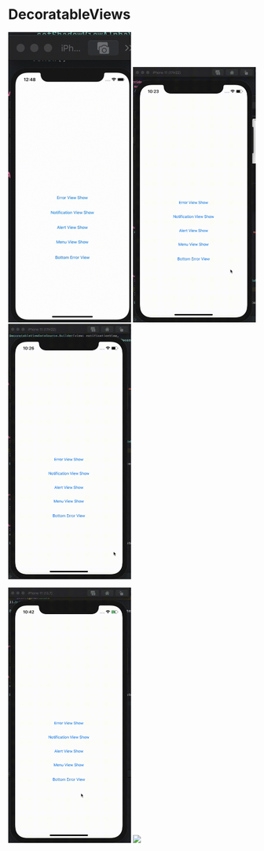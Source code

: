 # DecoratableViews

<p float="left">
  <img src="/DecoratableViews/Resources/error.gif" width="250" />
  <img src="/DecoratableViews/Resources/notification.gif" width="250" /> 
  <img src="/DecoratableViews/Resources/alert-view.gif" width="250" />
</p>

<p float="left">
  <img src="/DecoratableViews/Resources/bottom-error.gif" width="250" />
  <img src="/DecoratableViews/Resources/menu.gif" width="250" />
</p>
